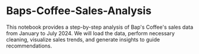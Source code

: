 # Baps-Coffee-Sales-Analysis
This notebook provides a step-by-step analysis of Bap's Coffee's sales data from January to July 2024. We will load the data, perform necessary cleaning,  visualize sales trends, and generate insights to guide recommendations.
